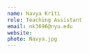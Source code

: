 ```yaml
---
name: Navya Kriti
role: Teaching Assistant
email: nk3696@nyu.edu
website: 
photo: Navya.jpg
---
```


